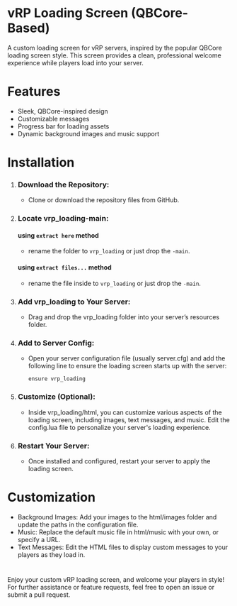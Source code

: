# vRP Loading Screen (QBCore-Based)

A custom loading screen for vRP servers, inspired by the popular QBCore loading screen style. This screen provides a clean, professional welcome experience while players load into your server.
# Features

  * Sleek, QBCore-inspired design
  * Customizable messages
  * Progress bar for loading assets
  * Dynamic background images and music support

# Installation

1. ### Download the Repository:
    * Clone or download the repository files from GitHub.

2. ### Locate vrp_loading-main:
   #### using `extract here` method
    * rename the folder to `vrp_loading` or just drop the `-main`.
   #### using `extract files...` method
    * rename the file inside to `vrp_loading` or just drop the `-main`.

4. ### Add vrp_loading to Your Server:
    * Drag and drop the vrp_loading folder into your server’s resources folder.

5. ### Add to Server Config:
    * Open your server configuration file (usually server.cfg) and add the following line to ensure the loading screen starts up with the server:

      `ensure vrp_loading`

6. ### Customize (Optional):
    * Inside vrp_loading/html, you can customize various aspects of the loading screen, including images, text messages, and music. Edit the config.lua file to personalize your server's loading experience.

7. ### Restart Your Server:
    * Once installed and configured, restart your server to apply the loading screen.

# Customization

  * Background Images: Add your images to the html/images folder and update the paths in the configuration file.
  * Music: Replace the default music file in html/music with your own, or specify a URL.
  * Text Messages: Edit the HTML files to display custom messages to your players as they load in.

#

Enjoy your custom vRP loading screen, and welcome your players in style! For further assistance or feature requests, feel free to open an issue or submit a pull request.
